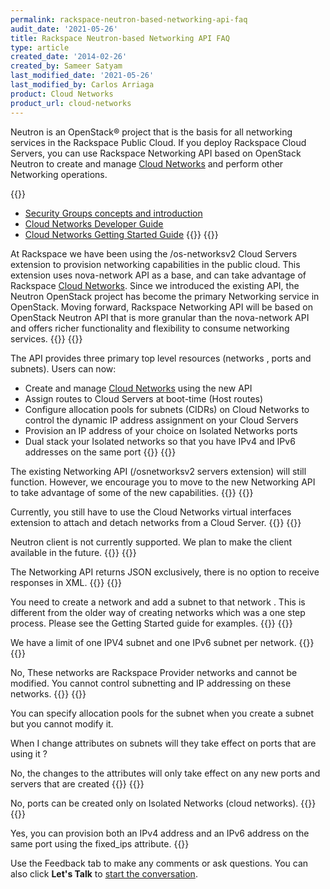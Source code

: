 ```yaml
---
permalink: rackspace-neutron-based-networking-api-faq
audit_date: '2021-05-26'
title: Rackspace Neutron-based Networking API FAQ
type: article
created_date: '2014-02-26'
created_by: Sameer Satyam
last_modified_date: '2021-05-26'
last_modified_by: Carlos Arriaga
product: Cloud Networks
product_url: cloud-networks
---
```


Neutron is an OpenStack&reg; project that is the basis for all
networking services in the Rackspace Public Cloud. If you deploy
Rackspace Cloud Servers, you can use Rackspace Networking API based on
OpenStack Neutron to create and manage [Cloud Networks](https://www.rackspace.com/cloud/networks/) and perform other
Networking operations.

{{<accordion title="Where are the docs?" col="in" href="accordion1">}}

-  [Security Groups concepts and introduction](https://docs.rackspace.com/docs/cloud-networks/v2/developer-guide/#document-concepts/concepts-security-groups)
-  [Cloud Networks Developer Guide](https://docs.rackspace.com/docs/cloud-networks/v2/developer-guide)
-  [Cloud Networks Getting Started Guide](https://docs.rackspace.com/docs/cloud-networks/v2/developer-guide/#document-getting-started)
{{</accordion>}}
{{<accordion title="Why are you introducing Rackspace Networking based on the OpenStack Neutron API?" col="in" href="accordion2">}}

At Rackspace we have been using the /os-networksv2 Cloud Servers
extension to provision networking capabilities in the public cloud. This
extension uses nova-network API as a base, and can
take advantage of Rackspace [Cloud Networks](https://www.rackspace.com/cloud/networks/). Since we introduced
the existing API, the Neutron OpenStack project has become the primary
Networking service in OpenStack. Moving forward, Rackspace Networking
API will be based on OpenStack Neutron API that is more granular than
the nova-network API and offers richer functionality and flexibility to
consume networking services.
{{</accordion>}}
{{<accordion title="What new capabilities does the new API have?" col="in" href="accordion3">}}

The API provides three primary top level resources (networks , ports and
subnets). Users can now:

-   Create and manage [Cloud Networks](https://www.rackspace.com/cloud/networks/) using the new API
-   Assign routes to Cloud Servers at boot-time (Host routes)
-   Configure allocation pools for subnets (CIDRs) on Cloud Networks to
    control the dynamic IP address assignment on your Cloud Servers
-   Provision an IP address of your choice on Isolated Networks ports
-   Dual stack your Isolated networks so that you have IPv4 and IPv6
    addresses on the same port
{{</accordion>}}
{{<accordion title="Will I still be able to use the old Networking API based on nova-network?" col="in" href="accordion4">}}

The existing Networking API (/osnetworksv2 servers extension) will
still function. However, we encourage you to move to the new Networking
API to take advantage of some of the new capabilities.
{{</accordion>}}
{{<accordion title="Can I attach and detach networks from servers using the new API?" col="in" href="accordion5">}}

Currently, you still have to use the Cloud Networks virtual interfaces
extension to attach and detach networks from a Cloud Server.
{{</accordion>}}
{{<accordion title="Can I perform the API functions using the Neutron client?" col="in" href="accordion7">}}

Neutron client is not currently supported. We plan to make the
client available in the future.
{{</accordion>}}
{{<accordion title="Where is my XML?" col="in" href="accordion8">}}

The Networking API returns JSON exclusively, there is no option to
receive responses in XML.
{{</accordion>}}
{{<accordion title="How do I create Networks with the new API?" col="in" href="accordion9">}}

You need to create a network and add a subnet to that network . This is
different from the older way of creating networks which was a one step
process. Please see the Getting Started guide for examples.
{{</accordion>}}
{{<accordion title="How many subnets can be provisioned on a network" col="in" href="accordion10">}}

We have a limit of one IPV4 subnet and one IPv6 subnet per network.
{{</accordion>}}
{{<accordion title="Can I create, update or delete subnets on Public and ServiceNet?" col="in" href="accordion11">}}

No, These networks are Rackspace Provider networks and cannot be
modified. You cannot control subnetting and IP addressing on these
networks.
{{</accordion>}}
{{<accordion title="Can I modify allocation pools on the subnet?" col="in" href="accordion12">}}

You can specify allocation pools for the subnet when you create a subnet
but you cannot modify it.

When I change attributes on subnets will they take effect on ports that
are using it ?

No, the changes to the attributes will only take effect on any new ports
and servers that are created
{{</accordion>}}
{{<accordion title="Can I create ports on Public and ServiceNet ?" col="in" href="accordion13">}}

No, ports can be created only on Isolated Networks (cloud networks).
{{</accordion>}}
{{<accordion title="Can I have both an IPv4 and an IPv6 address on the same Isolated network port?" col="in" href="accordion14">}}

Yes, you can provision both an IPv4 address and an IPv6 address on the
same port using the fixed_ips attribute.
{{</accordion>}}

Use the Feedback tab to make any comments or ask questions. You can also click
**Let's Talk** to [start the conversation](https://www.rackspace.com/). 